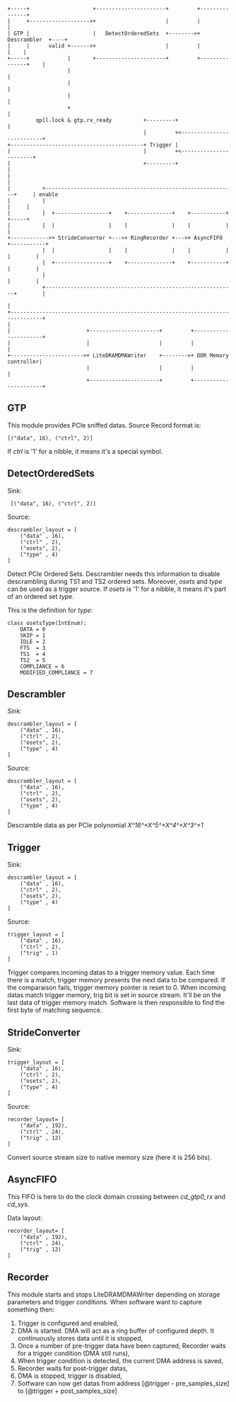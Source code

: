     +-----+                    +----------------------+         +---------------+
    |     +------------------->+                      |         |               |
    | GTP |                    |   DetectOrderedSets  +-------->+  Descrambler  +----+
    |     |      valid +------>+                      |         |               |    |
    +-----+            |       +----------------------+         +---------------+    |
                       |                                                             |
                       |                                                             |
                       |                                                             |
                       +                                                             |
             qpll.lock & gtp.rx_ready          +---------+                           |
                                               |         +<--------------------------+
    +------------------------------------------+ Trigger |
    |                                          |         +<-----------------------+
    |                                          +---------+                        |
    |                                                                             |
    |          +------------------------------------------------------------+     | enable
    |          |                                                            |     |
    |          |  +-----------------+    +--------------+    +-----------+  +-----+
    |          |  |                 |    |              |    |           |  |
    +------------>+ StrideConverter +--->+ RingRecorder +--->+ AsyncFIFO +-----------+
               |  |                 |    |              |    |           |  |        |
               |  +-----------------+    +--------------+    +-----------+  |        |
               |                                                            |        |
               +------------------------------------------------------------+        |
                                                                                     |
    +--------------------------------------------------------------------------------+
    |
    |                        +----------------------+         +----------------------+
    |                        |                      |         |                      |
    +----------------------->+ LiteDRAMDMAWriter    +-------->+ DDR Memory controller|
                             |                      |         |                      |
                             +----------------------+         +----------------------+


## GTP
This module provides PCIe sniffed datas.
Source Record format is:

    [("data", 16), ("ctrl", 2)]
If *ctrl* is '1' for a nibble, it means it's a special symbol.

## DetectOrderedSets

Sink: 

     [("data", 16), ("ctrl", 2)]
Source:

    descrambler_layout = [
        ("data" , 16),
        ("ctrl" , 2),
        ("osets", 2),
        ("type" , 4)
    ]
    
Detect PCIe Ordered Sets. Descrambler needs this information to disable descrambling during TS1 and TS2 ordered sets.
Moreover, *osets* and *type* can be used as a trigger source.
If *osets* is '1' for a nibble, it means it's part of an ordered set *type*.

This is the definition for *type*:

    class osetsType(IntEnum):
        DATA = 0
        SKIP = 1
        IDLE = 2
        FTS  = 3
        TS1  = 4
        TS2  = 5
        COMPLIANCE = 6
        MODIFIED_COMPLIANCE = 7

## Descrambler

Sink: 

    descrambler_layout = [
        ("data" , 16),
        ("ctrl" , 2),
        ("osets", 2),
        ("type" , 4)
    ]
Source:

    descrambler_layout = [
        ("data" , 16),
        ("ctrl" , 2),
        ("osets", 2),
        ("type" , 4)
    ]

Descramble data as per PCIe polynomial  *X^16^+X^5^+X^4^+X^3^+1*

## Trigger
Sink: 

    descrambler_layout = [
        ("data" , 16),
        ("ctrl" , 2),
        ("osets", 2),
        ("type" , 4)
    ]
Source:

    trigger_layout = [
        ("data" , 16),
        ("ctrl" , 2),
        ("trig" , 1)
    ]

Trigger compares incoming datas to a trigger memory value. Each time there is a match, trigger memory presents the next data to be compared. If the comparaison fails, trigger memory pointer is reset to 0.
When incoming datas match trigger memory, trig bit is set in source stream. It'll be on the last data of trigger memory match. Software is then responsible to find the first byte of matching sequence.

## StrideConverter
Sink: 

    trigger_layout = [
        ("data" , 16),
        ("ctrl" , 2),
        ("osets", 2),
        ("type" , 4)
    ]
Source:

    recorder_layout= [
        ("data" , 192),
        ("ctrl" , 24),
        ("trig" , 12)
    ]
Convert source stream size to native memory size (here it is 256 bits).

## AsyncFIFO
This FIFO is here to do the clock domain crossing between *cd_gtp0_rx* and *cd_sys*.

Data layout:

    recorder_layout= [
        ("data" , 192),
        ("ctrl" , 24),
        ("trig" , 12)
    ]

## Recorder

This module starts and stops LiteDRAMDMAWriter depending on storage parameters and trigger conditions.
When software want to capture something then:
1. Trigger is configured and enabled,
2. DMA is started. DMA will act as a ring buffer of configured depth. It continuously stores data until it is stopped,
3. Once a number of pre-trigger data have been captured, Recorder waits for a trigger condition (DMA still runs),
4. When trigger condition is detected, the current DMA address is saved,
5. Recorder waits for post-trigger datas,
6. DMA is stopped, trigger is disabled,
7. Sotfware can now get datas from address [@trigger - pre_samples_size] to [@trigger + post_samples_size]

